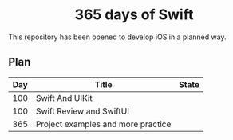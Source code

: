 <h1 align=center> 365 days of Swift </h1>
This repository has been opened to develop iOS in a planned way.

## Plan

| Day | Title                              | State         | 
|-----|------------------------------------| ------------- | 
| 100 | Swift And UIKit                    |      |
| 100 | Swift Review and SwiftUI           |      |
| 365 | Project examples and more practice |      |
